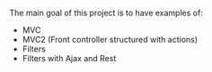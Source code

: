 The main goal of this project is to have examples of:  

  - MVC  
  - MVC2 (Front controller structured with actions)  
  - Filters  
  - Filters with Ajax and Rest 